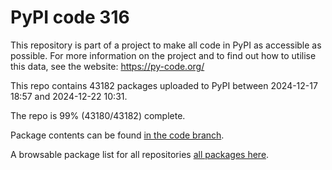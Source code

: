 # PyPI code 316

This repository is part of a project to make all code in PyPI as accessible as possible. For more information 
on the project and to find out how to utilise this data, see the website: https://py-code.org/

This repo contains 43182 packages uploaded to PyPI between 
2024-12-17 18:57 and 2024-12-22 10:31.

The repo is 99% (43180/43182) complete.

Package contents can be found [in the code branch](https://github.com/pypi-data/pypi-mirror-316/tree/code/packages).

A browsable package list for all repositories [all packages here](https://py-code.org/repositories/pypi-mirror-316).


